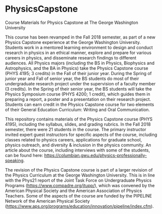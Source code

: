 # PhysicsCapstone
Course Materials for Physics Capstone at The George Washington University

This course has been revamped in the Fall 2018 semester, as part of a new Physics Capstone experience at the George Washington University. Students work in a mentored learning environment to design and conduct research in physics in an ethical manner, explore and prepare for various careers in physics, and disseminate research findings to different audiences. All Physics majors (including the BS in Physics, Biophysics and Astrophysics, and the BA in Physics) take the Physics Capstone course (PHYS 4195; 3 credits) in the Fall of their junior year. During the Spring of junior year and Fall of senior year, the BS students do most of their undergraduate research project under the supervision of a faculty member (3 credits). In the Spring of their senior year, the BS students will take the Physics Symposium course (PHYS 4200; 1 credit), which guides them in preparing a report, a poster and a presentation on their research project. Students can earn credit in the Physics Capstone course for two elements of their General Education Curriculum: Writing and Oral Communication.

This repository contains materials of the Physics Capstone course (PHYS 4195), including the syllabus, slides, and grading rubrics. In the Fall 2018 semester, there were 21 students in the course. The primary instructor invited expert guest instructors for specific aspects of the course, including classes related to physics careers, applications for graduate school, physics outreach, and diversity & inclusion in the physics community. An article about the course, including interviews with some of the students, can be found here: https://columbian.gwu.edu/physics-professionally-speaking.

The revision of the Physics Capstone course is part of a larger revision of the Physics Curriculum at the George Washington University. This is in line with the Phys21 report of the Joint Task Force on Undergraduate Physics Programs (https://www.compadre.org/jtupp/), which was convened by the American Physical Society and the American Association of Physics Teachers. Some of the aspects of the course are funded by the PIPELINE Network of the American Physical Society (https://www.aps.org/programs/education/innovation/pipeline/index.cfm).

